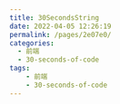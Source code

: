 ```yaml
---
title: 30SecondsString
date: 2022-04-05 12:26:19
permalink: /pages/2e07e0/
categories:
  - 前端
  - 30-seconds-of-code
tags:
    - 前端
    - 30-seconds-of-code
---
```


